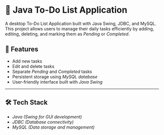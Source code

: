 # 📝 Java To-Do List Application

A desktop To-Do List Application built with Java Swing, JDBC, and MySQL.  
This project allows users to manage their daily tasks efficiently by adding, editing, deleting, and marking them as *Pending* or *Completed*.  

## 🚀 Features
- Add new tasks  
- Edit and delete tasks  
- Separate *Pending* and *Completed* tasks  
- Persistent storage using *MySQL database*  
- User-friendly interface built with *Java Swing*  

---

## 🛠 Tech Stack
- *Java (Swing for GUI development)*  
- *JDBC (Database connectivity)*  
- *MySQL (Data storage and management)*  



